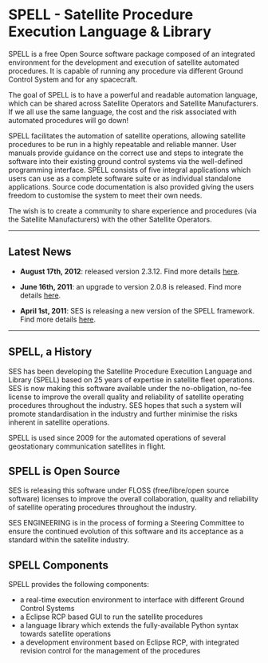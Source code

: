 # SPELL - Satellite Procedure Execution Language & Library #

SPELL is a free Open Source software package composed of an integrated environment for the development and execution of satellite automated procedures. It is capable of running any procedure via different Ground Control System and for any spacecraft.

The goal of SPELL is to have a powerful and readable automation language, which can be shared across Satellite Operators and Satellite Manufacturers. If we all use the same language, the cost and the risk associated with automated procedures will go down!

SPELL facilitates the automation of satellite operations, allowing satellite procedures to be run in a highly repeatable and reliable manner. User manuals provide guidance on the correct use and steps to integrate the software into their existing ground control systems via the well-defined programming interface. SPELL consists of five integral applications which users can use as a complete software suite or as individual standalone applications. Source code documentation is also provided giving the users freedom to customise the system to meet their own needs.

The wish is to create a community to share experience and procedures (via the Satellite Manufacturers) with the other Satellite Operators.


---


## Latest News ##

  * **August 17th, 2012**: released version 2.3.12. Find more details [here](Release_2312.md).

  * **June 16th, 2011**: an upgrade to version 2.0.8 is released. Find more details [here](Patch_208.md).


  * **April 1st, 2011**: SES is releasing a new version of the SPELL framework. Find more details [here](SPELL2_Release.md).


---


## SPELL, a History ##

SES has been developing the Satellite Procedure Execution Language and Library (SPELL) based on 25 years of expertise in satellite fleet operations. SES is now making this software available under the no-obligation, no-fee license to improve the overall quality and reliability of satellite operating procedures throughout the industry. SES hopes that such a system will promote standardisation in the industry and further minimise the risks inherent in satellite operations.

SPELL is used since 2009 for the automated operations of several geostationary communication satellites in flight.

## SPELL is Open Source ##

SES is releasing this software under FLOSS (free/libre/open source software) licenses to improve the overall collaboration, quality and reliability of satellite operating procedures throughout the industry.

SES ENGINEERING is in the process of forming a Steering Committee to ensure the continued evolution of this software and its acceptance as a standard within the satellite industry.

## SPELL Components ##

SPELL provides the following components:

  * a real-time execution environment to interface with different Ground Control Systems
  * a Eclipse RCP based GUI to run the satellite procedures
  * a language library which extends the fully-available Python syntax towards satellite operations
  * a development environment based on Eclipse RCP, with integrated revision control for the management of the procedures